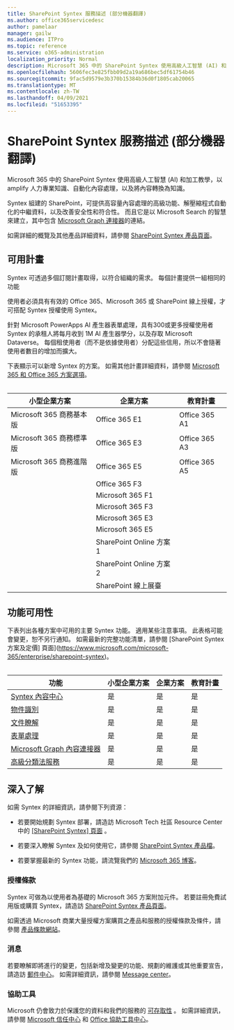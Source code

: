 ```yaml
---
title: SharePoint Syntex 服務描述 (部分機器翻譯)
ms.author: office365servicedesc
author: pamelaar
manager: gailw
ms.audience: ITPro
ms.topic: reference
ms.service: o365-administration
localization_priority: Normal
description: Microsoft 365 中的 SharePoint Syntex 使用高級人工智慧 (AI) 和加工教學，以 amplify 人力專業知識、自動化內容處理，以及將內容轉換為知識。
ms.openlocfilehash: 5606fec3e825fbb09d2a19a686bec5df61754b46
ms.sourcegitcommit: 9fac5d9579e3b370b15384b36d0f1805cab20065
ms.translationtype: MT
ms.contentlocale: zh-TW
ms.lasthandoff: 04/09/2021
ms.locfileid: "51653395"
---
```

# <a name="sharepoint-syntex-service-description"></a>SharePoint Syntex 服務描述 (部分機器翻譯) 

Microsoft 365 中的 SharePoint Syntex 使用高級人工智慧 (AI) 和加工教學，以 amplify 人力專業知識、自動化內容處理，以及將內容轉換為知識。

Syntex 組建的 SharePoint，可提供高容量內容處理的高級功能、解壓縮程式自動化的中繼資料，以及改善安全性和符合性。 而且它是以 Microsoft Search 的智慧來建立，其中包含 [Microsoft Graph 連接器](/microsoftsearch/connectors-overview)的連結。

如需詳細的概覽及其他產品詳細資料，請參閱 [SharePoint Syntex 產品頁面](https://aka.ms/sharepointsyntex)。

## <a name="available-plans"></a>可用計畫

Syntex 可透過多個訂閱計畫取得，以符合組織的需求。 每個計畫提供一組相同的功能

使用者必須具有有效的 Office 365、Microsoft 365 或 SharePoint 線上授權，才可搭配 Syntex 授權使用 Syntex。

針對 Microsoft PowerApps AI 產生器表單處理，具有300或更多授權使用者 Syntex 的承租人將每月收到 1M AI 產生器學分，以及存取 Microsoft Dataverse。 每個租使用者（而不是依據使用者）分配這些信用，所以不會隨著使用者數目的增加而擴大。

下表顯示可以新增 Syntex 的方案。 如需其他計畫詳細資料，請參閱 [Microsoft 365 和 Office 365 方案選項](../office-365-platform-service-description/office-365-plan-options.md)。<br><br>


| 小型企業方案            | 企業方案         | 教育計畫     |
| ------------------------------- | ------------------------ | ------------------- |
| Microsoft 365 商務基本版    | Office 365 E1            | Office 365 A1       |
| Microsoft 365 商務標準版 | Office 365 E3            | Office 365 A3       |
| Microsoft 365 商務進階版  | Office 365 E5            | Office 365 A5       |
|                                 | Office 365 F3            |                     |
|                                 | Microsoft 365 F1         |                     |
|                                 | Microsoft 365 F3         |                     |
|                                 | Microsoft 365 E3         |                     |
|                                 | Microsoft 365 E5         |                     |
|                                 | SharePoint Online 方案 1 |                     |
|                                 | SharePoint Online 方案 2 |                     |
|                                 | SharePoint 線上展臺  |                     |

## <a name="feature-availability"></a>功能可用性

下表列出各種方案中可用的主要 Syntex 功能。 適用某些注意事項。 此表格可能會變更，恕不另行通知。 如需最新的完整功能清單，請參閱 [SharePoint Syntex 方案及定價] 頁面](https://www.microsoft.com/microsoft-365/enterprise/sharepoint-syntex)。<br><br>

| 功能 | 小型企業方案 | 企業方案 | 教育計畫 |
|--|--|--|--|
| [Syntex 內容中心](sharepoint-syntex-features.md#syntex-content-center) | 是 | 是 | 是 |
| [物件識別](sharepoint-syntex-features.md#object-recognition) | 是 | 是 | 是 |
| [文件瞭解](sharepoint-syntex-features.md#document-understanding) | 是 | 是 | 是 |
| [表單處理](sharepoint-syntex-features.md#form-processing) | 是 | 是 | 是 |
| [Microsoft Graph 內容連接器](sharepoint-syntex-features.md#microsoft-graph-content-connectors) | 是 | 是 | 是 |
| [高級分類法服務](sharepoint-syntex-features.md#advanced-taxonomy-services) | 是 | 是 | 是 |

## <a name="learn-more"></a>深入了解

如需 Syntex 的詳細資訊，請參閱下列資源：

  - 若要開始規劃 Syntex 部署，請造訪 Microsoft Tech 社區 Resource Center 中的 [ [SharePoint Syntex] 頁面](https://resources.techcommunity.microsoft.com/sharepoint-syntex/) 。

  - 若要深入瞭解 Syntex 及如何使用它，請參閱 [SharePoint Syntex 產品檔](/microsoft-365/contentunderstanding/)。

  - 若要掌握最新的 Syntex 功能，請流覽我們的 [Microsoft 365 博客](https://go.microsoft.com/fwlink/?linkid=2084915)。

### <a name="licensing-terms"></a>授權條款

Syntex 可做為以使用者為基礎的 Microsoft 365 方案附加元件。 若要註冊免費試用版或購買 Syntex，請造訪 [SharePoint Syntex 產品頁面](https://aka.ms/sharepointsyntex)。

如需透過 Microsoft 商業大量授權方案購買之產品和服務的授權條款及條件，請參閱 [產品條款網站](https://www.microsoft.com/licensing/terms/)。

### <a name="messaging"></a>消息

若要瞭解即將進行的變更，包括新增及變更的功能、規劃的維護或其他重要宣告，請造訪 [郵件中心](https://go.microsoft.com/fwlink/p/?linkid=2070717)。 如需詳細資訊，請參閱 [Message center](/microsoft-365/admin/manage/message-center)。

### <a name="accessibility"></a>協助工具

Microsoft 仍會致力於保護您的資料和我們的服務的 [可存取性](https://www.microsoft.com/trust-center/compliance/accessibility) 。 如需詳細資訊，請參閱 [Microsoft 信任中心](https://www.microsoft.com/trust-center) 和 [Office 協助工具中心](https://support.office.com/article/ecab0fcf-d143-4fe8-a2ff-6cd596bddc6d)。